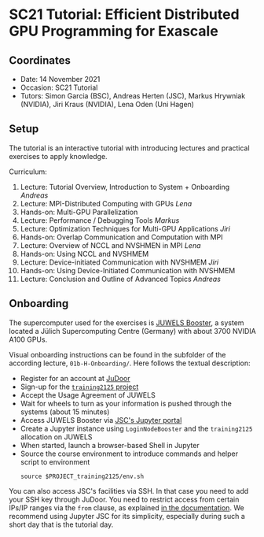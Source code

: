 # SC21 Tutorial: Efficient Distributed GPU Programming for Exascale

## Coordinates

* Date: 14 November 2021
* Occasion: SC21 Tutorial
* Tutors: Simon Garcia (BSC), Andreas Herten (JSC), Markus Hrywniak (NVIDIA), Jiri Kraus (NVIDIA), Lena Oden (Uni Hagen)

## Setup

The tutorial is an interactive tutorial with introducing lectures and practical exercises to apply knowledge.

Curriculum:

1. Lecture: Tutorial Overview, Introduction to System + Onboarding *Andreas*
2. Lecture: MPI-Distributed Computing with GPUs *Lena*
3. Hands-on: Multi-GPU Parallelization
4. Lecture: Performance / Debugging Tools *Markus*
5. Lecture: Optimization Techniques for Multi-GPU Applications *Jiri*
6. Hands-on: Overlap Communication and Computation with MPI
7. Lecture: Overview of NCCL and NVSHMEN in MPI *Lena*
8. Hands-on: Using NCCL and NVSHMEM
9. Lecture: Device-initiated Communication with NVSHMEM *Jiri*
10. Hands-on: Using Device-Initiated Communication with NVSHMEM
11. Lecture: Conclusion and Outline of Advanced Topics *Andreas*

## Onboarding

The supercomputer used for the exercises is [JUWELS Booster](https://apps.fz-juelich.de/jsc/hps/juwels/booster-overview.html), a system located a Jülich Supercomputing Centre (Germany) with about 3700 NVIDIA A100 GPUs.

Visual onboarding instructions can be found in the subfolder of the according lecture, `01b-H-Onboarding/`. Here follows the textual description:

* Register for an account at [JuDoor](https://judoor.fz-juelich.de/login)
* Sign-up for the [`training2125` project](https://judoor.fz-juelich.de/projects/join/training2125)
* Accept the Usage Agreement of JUWELS
* Wait for wheels to turn as your information is pushed through the systems (about 15 minutes)
* Access JUWELS Booster via [JSC's Jupyter portal](https://jupyter-jsc.fz-juelich.de/)
* Create a Jupyter instance using `LoginNodeBooster` and the `training2125` allocation on JUWELS
* When started, launch a browser-based Shell in Jupyter
* Source the course environment to introduce commands and helper script to environment
  ```
  source $PROJECT_training2125/env.sh
  ```

You can also access JSC's facilities via SSH. In that case you need to add your SSH key through JuDoor. You need to restrict access from certain IPs/IP ranges via the `from` clause, as explained [in the documentation](https://apps.fz-juelich.de/jsc/hps/juwels/access.html#ssh-login). We recommend using Jupyter JSC for its simplicity, especially during such a short day that is the tutorial day.
